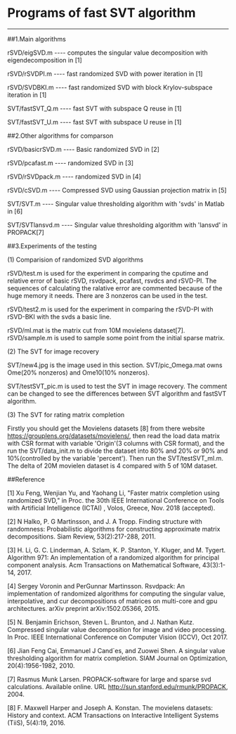 # Programs of fast SVT algorithm
---

##1.Main algorithms

rSVD/eigSVD.m ---- computes the singular value decomposition with eigendecomposition in [1]

rSVD/rSVDPI.m ---- fast randomized SVD with power iteration in [1]

rSVD/SVDBKI.m ---- fast randomized SVD with block Krylov-subspace iteration in [1]

SVT/fastSVT_Q.m ---- fast SVT with subspace Q reuse in [1]

SVT/fastSVT_U.m ---- fast SVT with subspace U reuse in [1]

##2.Other algorithms for comparson

rSVD/basicrSVD.m ---- Basic randomized SVD in [2]

rSVD/pcafast.m ---- randomized SVD in [3]

rSVD/rSVDpack.m ---- randomized SVD in [4]

rSVD/cSVD.m ---- Compressed SVD using Gaussian projection matrix in [5]

SVT/SVT.m ---- Singular value thresholding algorithm with 'svds' in Matlab in [6]

SVT/SVTlansvd.m ---- Singular value thresholding algorithm with 'lansvd' in PROPACK[7]

##3.Experiments of the testing

(1) Comparision of randomized SVD algorithms

rSVD/test.m is used for the experiment in comparing the cputime and relative error of basic rSVD, rsvdpack, pcafast, rsvdcs and rSVD-PI. The sequences of calculating the ralative error are commented because of the huge memory it needs. There are 3 nonzeros can be used in the test.

rSVD/test2.m is used for the experiment in comparing the rSVD-PI with rSVD-BKI with the svds a basic line.

rSVD/ml.mat is the matrix cut from 10M movielens dataset[7]. rSVD/sample.m is used to sample some point from the initial sparse matrix.

(2) The SVT for image recovery

SVT/new4.jpg is the image used in this section. SVT/pic_Omega.mat owns Ome(20% nonzeros) and Ome10(10% nonzeros). 

SVT/testSVT_pic.m is used to test the SVT in image recovery. The comment can be changed to see the differences between SVT algorithm and fastSVT algorithm.

(3) The SVT for rating matrix completion

Firstly you should get the Movielens datasets [8] from there website https://grouplens.org/datasets/movielens/, then read the load data matrix with CSR format with variable 'Origin'(3 columns with CSR format), and the run the SVT/data_init.m to divide the dataset into 80% and 20% or 90% and 10%(controlled by the variable 'percent'). Then run the SVT/testSVT_ml.m. The delta of 20M movielen dataset is 4 compared with 5 of 10M dataset.


##Reference

[1] Xu Feng, Wenjian Yu, and Yaohang Li, "Faster matrix completion using randomized SVD," in Proc. the 30th IEEE International Conference on Tools with Artificial Intelligence (ICTAI) , Volos, Greece, Nov. 2018 (accepted).

[2] N Halko, P. G Martinsson, and J. A Tropp. Finding structure with randomness: Probabilistic algorithms for constructing approximate matrix decompositions. Siam Review, 53(2):217-288, 2011.

[3] H. Li, G. C. Linderman, A. Szlam, K. P. Stanton, Y. Kluger, and M. Tygert. Algorithm 971: An implementation of a randomized algorithm for principal component analysis. Acm Transactions on Mathematical Software, 43(3):1-14, 2017.

[4] Sergey Voronin and PerGunnar Martinsson. Rsvdpack: An implementation of randomized algorithms for computing the singular value, interpolative, and cur decompositions of matrices on multi-core and gpu architectures. arXiv preprint arXiv:1502.05366, 2015.

[5] N. Benjamin Erichson, Steven L. Brunton, and J. Nathan Kutz. Compressed singular value decomposition for image and video processing. In Proc. IEEE International Conference on Computer Vision (ICCV), Oct 2017.

[6] Jian Feng Cai, Emmanuel J Cand`es, and Zuowei Shen. A singular value thresholding algorithm for matrix completion. SIAM Journal on Optimization, 20(4):1956-1982, 2010.

[7] Rasmus Munk Larsen. PROPACK-software for large and sparse svd calculations. Available online. URL http://sun.stanford.edu/rmunk/PROPACK, 2004.

[8] F. Maxwell Harper and Joseph A. Konstan. The movielens datasets: History and context. ACM Transactions on Interactive Intelligent Systems (TiiS), 5(4):19, 2016.

